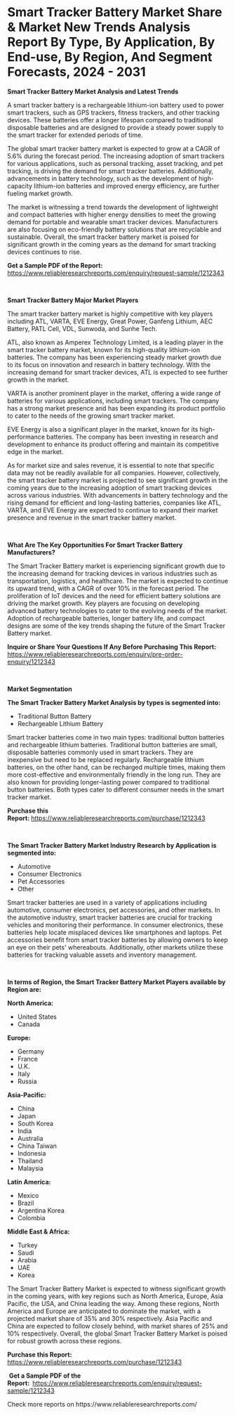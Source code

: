 <p><h1>Smart Tracker Battery Market Share & Market New Trends Analysis Report By Type, By Application, By End-use, By Region, And Segment Forecasts, 2024 - 2031</h1></p><p><strong>Smart Tracker Battery Market Analysis and Latest Trends</strong></p>
<p><p>A smart tracker battery is a rechargeable lithium-ion battery used to power smart trackers, such as GPS trackers, fitness trackers, and other tracking devices. These batteries offer a longer lifespan compared to traditional disposable batteries and are designed to provide a steady power supply to the smart tracker for extended periods of time.</p><p>The global smart tracker battery market is expected to grow at a CAGR of 5.6% during the forecast period. The increasing adoption of smart trackers for various applications, such as personal tracking, asset tracking, and pet tracking, is driving the demand for smart tracker batteries. Additionally, advancements in battery technology, such as the development of high-capacity lithium-ion batteries and improved energy efficiency, are further fueling market growth.</p><p>The market is witnessing a trend towards the development of lightweight and compact batteries with higher energy densities to meet the growing demand for portable and wearable smart tracker devices. Manufacturers are also focusing on eco-friendly battery solutions that are recyclable and sustainable. Overall, the smart tracker battery market is poised for significant growth in the coming years as the demand for smart tracking devices continues to rise.</p></p>
<p><strong>Get a Sample PDF of the Report:&nbsp;</strong> <a href="https://www.reliableresearchreports.com/enquiry/request-sample/1212343">https://www.reliableresearchreports.com/enquiry/request-sample/1212343</a></p>
<p>&nbsp;</p>
<p><strong>Smart Tracker Battery Major Market Players</strong></p>
<p><p>The smart tracker battery market is highly competitive with key players including ATL, VARTA, EVE Energy, Great Power, Ganfeng Lithium, AEC Battery, PATL Cell, VDL, Sunwoda, and Sunhe Tech. </p><p>ATL, also known as Amperex Technology Limited, is a leading player in the smart tracker battery market, known for its high-quality lithium-ion batteries. The company has been experiencing steady market growth due to its focus on innovation and research in battery technology. With the increasing demand for smart tracker devices, ATL is expected to see further growth in the market. </p><p>VARTA is another prominent player in the market, offering a wide range of batteries for various applications, including smart trackers. The company has a strong market presence and has been expanding its product portfolio to cater to the needs of the growing smart tracker market. </p><p>EVE Energy is also a significant player in the market, known for its high-performance batteries. The company has been investing in research and development to enhance its product offering and maintain its competitive edge in the market. </p><p>As for market size and sales revenue, it is essential to note that specific data may not be readily available for all companies. However, collectively, the smart tracker battery market is projected to see significant growth in the coming years due to the increasing adoption of smart tracking devices across various industries. With advancements in battery technology and the rising demand for efficient and long-lasting batteries, companies like ATL, VARTA, and EVE Energy are expected to continue to expand their market presence and revenue in the smart tracker battery market.</p></p>
<p>&nbsp;</p>
<p><strong>What Are The Key Opportunities For Smart Tracker Battery Manufacturers?</strong></p>
<p><p>The Smart Tracker Battery market is experiencing significant growth due to the increasing demand for tracking devices in various industries such as transportation, logistics, and healthcare. The market is expected to continue its upward trend, with a CAGR of over 10% in the forecast period. The proliferation of IoT devices and the need for efficient battery solutions are driving the market growth. Key players are focusing on developing advanced battery technologies to cater to the evolving needs of the market. Adoption of rechargeable batteries, longer battery life, and compact designs are some of the key trends shaping the future of the Smart Tracker Battery market.</p></p>
<p><strong>Inquire or Share Your Questions If Any Before Purchasing This Report:</strong> <a href="https://www.reliableresearchreports.com/enquiry/pre-order-enquiry/1212343">https://www.reliableresearchreports.com/enquiry/pre-order-enquiry/1212343</a></p>
<p>&nbsp;</p>
<p><strong>Market Segmentation</strong></p>
<p><strong>The Smart Tracker Battery Market Analysis by types is segmented into:</strong></p>
<p><ul><li>Traditional Button Battery</li><li>Rechargeable Lithium Battery</li></ul></p>
<p><p>Smart tracker batteries come in two main types: traditional button batteries and rechargeable lithium batteries. Traditional button batteries are small, disposable batteries commonly used in smart trackers. They are inexpensive but need to be replaced regularly. Rechargeable lithium batteries, on the other hand, can be recharged multiple times, making them more cost-effective and environmentally friendly in the long run. They are also known for providing longer-lasting power compared to traditional button batteries. Both types cater to different consumer needs in the smart tracker market.</p></p>
<p><strong>Purchase this Report:&nbsp;</strong><a href="https://www.reliableresearchreports.com/purchase/1212343">https://www.reliableresearchreports.com/purchase/1212343</a></p>
<p>&nbsp;</p>
<p><strong>The Smart Tracker Battery Market Industry Research by Application is segmented into:</strong></p>
<p><ul><li>Automotive</li><li>Consumer Electronics</li><li>Pet Accessories</li><li>Other</li></ul></p>
<p><p>Smart tracker batteries are used in a variety of applications including automotive, consumer electronics, pet accessories, and other markets. In the automotive industry, smart tracker batteries are crucial for tracking vehicles and monitoring their performance. In consumer electronics, these batteries help locate misplaced devices like smartphones and laptops. Pet accessories benefit from smart tracker batteries by allowing owners to keep an eye on their pets' whereabouts. Additionally, other markets utilize these batteries for tracking valuable assets and inventory management.</p></p>
<p>&nbsp;</p>
<p><strong>In terms of Region, the Smart Tracker Battery Market Players available by Region are:</strong></p>
<p>
    <p> <strong> North America: </strong>
        <ul>
            <li>United States</li>
            <li>Canada</li>
        </ul>
        </p> 
    <p> <strong> Europe: </strong>
        <ul>
            <li>Germany</li>
            <li>France</li>
            <li>U.K.</li>
            <li>Italy</li>
            <li>Russia</li>
        </ul>
        </p> 
    <p> <strong> Asia-Pacific: </strong>
        <ul>
            <li>China</li>
            <li>Japan</li>
            <li>South Korea</li>
            <li>India</li>
            <li>Australia</li>
            <li>China Taiwan</li>
            <li>Indonesia</li>
            <li>Thailand</li>
            <li>Malaysia</li>
        </ul>
        </p> 
    <p> <strong> Latin America: </strong>
        <ul>
            <li>Mexico</li>
            <li>Brazil</li>
            <li>Argentina Korea</li>
            <li>Colombia</li>
        </ul>
        </p> 
    <p> <strong> Middle East & Africa: </strong>
        <ul>
            <li>Turkey</li>
            <li>Saudi</li>
            <li>Arabia</li>
            <li>UAE</li>
            <li>Korea</li>
        </ul>
    </p>
    </p>
<p><p>The Smart Tracker Battery Market is expected to witness significant growth in the coming years, with key regions such as North America, Europe, Asia Pacific, the USA, and China leading the way. Among these regions, North America and Europe are anticipated to dominate the market, with a projected market share of 35% and 30% respectively. Asia Pacific and China are expected to follow closely behind, with market shares of 25% and 10% respectively. Overall, the global Smart Tracker Battery Market is poised for robust growth across these regions.</p></p>
<p><strong>Purchase this Report: </strong><a href="https://www.reliableresearchreports.com/purchase/1212343">https://www.reliableresearchreports.com/purchase/1212343</a></p>
<p>&nbsp;<strong>Get a Sample PDF of the Report:&nbsp;&nbsp;</strong><a href="https://www.reliableresearchreports.com/enquiry/request-sample/1212343">https://www.reliableresearchreports.com/enquiry/request-sample/1212343</a></p>
<p><strong></strong></p>
<p>Check more reports on https://www.reliableresearchreports.com/</p>